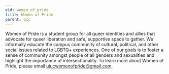 ```yaml
---
eid: women_of_pride
title: Women of Pride
parent: qcc
---
```

Women of Pride is a student group for all queer identities and allies that
advocate for queer liberation and safe, supportive space to gather. We
informally educate the campus community of cultural, political, and other
social issues related to LGBTQ+ experiences. One of our goals is to foster a
sense of community amongst people of all genders and sexualities and highlight
the importance of intersectionality. To learn more about Women of Pride, please
email uiucwomenofpride@gmail.com.
